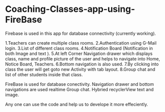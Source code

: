 # Coaching-Classes-app-using-FireBase
Firebase is used in this app for database connectivity (currently working).

1.Teachers can create multiple class rooms.
2.Authentication using G-Mail login.
3.List of different class rooms.
4.Notification Board (Notification  in both Image and text ).
5.At left Corner Navigation drawer which displays class, name and profile picture of the user and helps to navigate into Home, Notice Board, Teachers.
6.Bottom navigation is also used.
7.By clicking into class the user will get goto new Activity with tab layout.
8.Group chat and list of other students inside that class.

FireBase is used for database conectivity.
Navigation drawer and bottom navigations are used
realtime Group chat.
Hybried recyclerView text and image. 

Any one can use the code and help us to develope it more effeciently.
